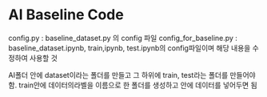 # AI Baseline Code

config.py : baseline_dataset.py 의 config 파일
config_for_baseline.py : baseline_dataset.ipynb, train,ipynb, test.ipynb의 config파일이며 해당 내용을 수정하여 사용할 것

AI폴더 안에 dataset이라는 폴더를 만들고 그 하위에 train, test라는 폴더를 만들어야함.
train안에 데이터의라벨을 이름으로 한 폴더를 생성하고 안에 데이터를 넣어두면 됨


